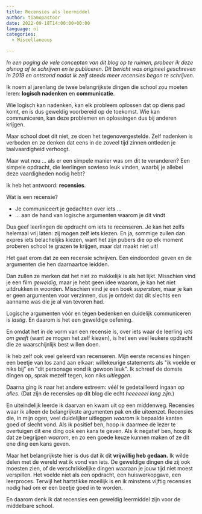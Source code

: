 ```yaml
---
title: Recensies als leermiddel
author: tiamopastoor
date: 2022-09-18T14:00:00+00:00
language: nl
categories:
  - Miscellaneous

---
```

_In een poging de vele concepten van dit blog op te ruimen, probeer ik deze alsnog af te schrijven en te publiceren. Dit bericht was origineel geschreven in 2019 en ontstond nadat ik zelf steeds meer recensies begon te schrijven._

Ik noem al jarenlang de twee belangrijkste dingen die school zou moeten leren: **logisch nadenken** en **communicatie**.

Wie logisch kan nadenken, kan elk probleem oplossen dat op diens pad komt, en is dus geweldig voorbereid op de toekomst. Wie kan communiceren, kan deze problemen en oplossingen dus bij anderen krijgen.

Maar school doet dit niet, ze doen het tegenovergestelde. Zelf nadenken is verboden en ze denken dat eens in de zoveel tijd zinnen ontleden je taalvaardigheid verhoogt.

Maar wat nou ... als er een simpele manier was om dit te veranderen? Een simpele opdracht, die leerlingen sowieso leuk vinden, waarbij je allebei deze vaardigheden nodig hebt?

Ik heb het antwoord: **recensies**.

Wat is een recensie?

  * Je communiceert je gedachten over iets ...
  * ... aan de hand van logische argumenten waarom je dit vindt

Dus geef leerlingen de opdracht om iets te recenseren. Je kan het zelfs helemaal vrij laten: zij mogen zelf iets kiezen. En ja, sommige zullen dan expres iets belachelijks kiezen, want het zijn pubers die op elk moment proberen school te grazen te krijgen, maar dat maakt niet uit!

Het gaat erom dat ze een recensie schrijven. Een eindoordeel geven en de argumenten die hen daarnaartoe leidden.

Dan zullen ze merken dat het niet zo makkelijk is als het lijkt. Misschien vind je een film _geweldig_, maar je hebt geen idee waarom, je kan het niet uitdrukken in woorden. Misschien vind je een boek _superstom_, maar je kan er geen argumenten voor verzinnen, dus je ontdekt dat dit slechts een aanname was die je al van tevoren had.

Logische argumenten vóór en tégen bedenken en duidelijk communiceren is _lastig_. En daarom is het een geweldige oefening.

En omdat het in de vorm van een recensie is, over iets waar de leerling _iets om geeft_ (want ze mogen het zelf kiezen), is het een veel leukere opdracht die ze waarschijnlijk best willen doen.

Ik heb zelf ook veel geleerd van recenseren. Mijn eerste recensies hingen een beetje van los zand aan elkaar: willekeurige statements als "ik voelde er niks bij" en "dit personage vond ik gewoon leuk". Ik schreef de domste dingen op, sprak mezelf tegen, kon niks _uitleggen_.

Daarna ging ik naar het andere extreem: véél te gedetailleerd ingaan op _alles_. (Dat zijn de recensies op dit blog die echt _heeeeeel lang zijn_.)

En uiteindelijk leerde ik daarvan en kwam uit op een middenweg. Recensies waar ik alleen de belangrijkste argumenten pak en die uiteenzet. Recensies die, in mijn ogen, veel duidelijker uitleggen _waarom_ ik bepaalde kanten goed of slecht vond. Als ik positief ben, hoop ik daarmee de lezer te overtuigen dit ene ding ook een kans te geven. Als ik negatief ben, hoop ik dat ze begrijpen _waarom_, en zo een goede keuze kunnen maken of ze dit ene ding een kans geven.

Maar het belangrijkste hier is dus dat ik dit **vrijwillig heb gedaan.** Ik wilde delen met de wereld wat ik vond van iets. De geweldige dingen die zij ook moesten zien, of de verschrikkelijke dingen waaraan je jouw tijd niet moest verspillen. Het voelde niet als een opdracht, een huiswerkopgave, een leerproces. Terwijl het hartstikke moeilijk is en ik minstens vijftig recensies nodig had om er een beetje goed in te worden.

En daarom denk ik dat recensies een geweldig leermiddel zijn voor de middelbare school.